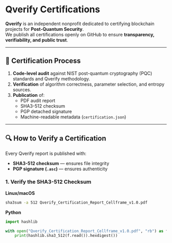 # Qverify Certifications

**Qverify** is an independent nonprofit dedicated to certifying blockchain projects for **Post-Quantum Security**.  
We publish all certifications openly on GitHub to ensure **transparency, verifiability, and public trust**.

---

## 📜 Certification Process

1. **Code-level audit** against NIST post-quantum cryptography (PQC) standards and Qverify methodology.
2. **Verification** of algorithm correctness, parameter selection, and entropy sources.
3. **Publication** of:
   - PDF audit report
   - SHA3-512 checksum
   - PGP detached signature
   - Machine-readable metadata (`certification.json`)

---

## 🔍 How to Verify a Certification

Every Qverify report is published with:
- **SHA3-512 checksum** — ensures file integrity
- **PGP signature (`.asc`)** — ensures authenticity

### 1. Verify the SHA3-512 Checksum
**Linux/macOS**
```bash
sha3sum -a 512 Qverify_Certification_Report_Cellframe_v1.0.pdf
```
**Python**
```python
import hashlib

with open("Qverify_Certification_Report_Cellframe_v1.0.pdf", "rb") as f:
    print(hashlib.sha3_512(f.read()).hexdigest())
